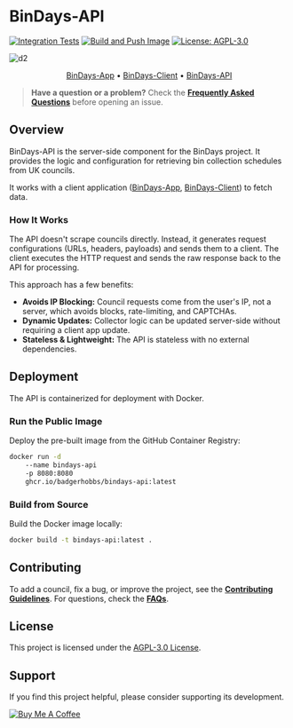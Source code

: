 # BinDays-API

[![Integration Tests](https://github.com/BadgerHobbs/BinDays-API/actions/workflows/integration-tests.yml/badge.svg)](https://github.com/BadgerHobbs/BinDays-API/actions/workflows/integration-tests.yml) [![Build and Push Image](https://github.com/BadgerHobbs/BinDays-API/actions/workflows/build-and-push-image.yml/badge.svg)](https://github.com/BadgerHobbs/BinDays-API/actions/workflows/build-and-push-image.yml) [![License: AGPL-3.0](https://img.shields.io/badge/License-AGPL_3.0-blue.svg)](LICENSE)

![d2](https://github.com/user-attachments/assets/bf4dde68-eb07-4470-a713-fd878f941956)

<p align="center">
  <a href="https://github.com/BadgerHobbs/BinDays-App">BinDays-App</a> •
  <a href="https://github.com/BadgerHobbs/BinDays-Client">BinDays-Client</a> •
  <a href="https://github.com/BadgerHobbs/BinDays-API">BinDays-API</a>
</p>

> **Have a question or a problem?** Check the [**Frequently Asked Questions**](FAQS.md) before opening an issue.

## Overview

BinDays-API is the server-side component for the BinDays project. It provides the logic and configuration for retrieving bin collection schedules from UK councils.

It works with a client application ([BinDays-App](https://github.com/BadgerHobbs/BinDays-App), [BinDays-Client](https://github.com/BadgerHobbs/BinDays-Client)) to fetch data.

### How It Works

The API doesn't scrape councils directly. Instead, it generates request configurations (URLs, headers, payloads) and sends them to a client. The client executes the HTTP request and sends the raw response back to the API for processing.

This approach has a few benefits:

- **Avoids IP Blocking:** Council requests come from the user's IP, not a server, which avoids blocks, rate-limiting, and CAPTCHAs.
- **Dynamic Updates:** Collector logic can be updated server-side without requiring a client app update.
- **Stateless & Lightweight:** The API is stateless with no external dependencies.

## Deployment

The API is containerized for deployment with Docker.

### Run the Public Image

Deploy the pre-built image from the GitHub Container Registry:

```bash
docker run -d
    --name bindays-api
    -p 8080:8080
    ghcr.io/badgerhobbs/bindays-api:latest
```

### Build from Source

Build the Docker image locally:

```bash
docker build -t bindays-api:latest .
```

## Contributing

To add a council, fix a bug, or improve the project, see the [**Contributing Guidelines**](CONTRIBUTING.md). For questions, check the [**FAQs**](FAQS.md).

## License

This project is licensed under the [AGPL-3.0 License](LICENSE).

## Support

If you find this project helpful, please consider supporting its development.

[![Buy Me A Coffee](https://img.buymeacoffee.com/button-api/?text=Buy%20me%20a%20coffee&emoji=&slug=badgerhobbs&button_colour=FFDD00&font_colour=000000&font_family=Poppins&outline_colour=000000&coffee_colour=ffffff)](https://www.buymeacoffee.com/badgerhobbs)
